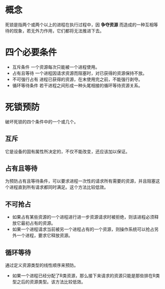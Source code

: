 # 概念

死锁是指两个或两个以上的进程在执行过程中，因 **争夺资源** 而造成的一种互相等待的现象，若无外力作用，它们都将无法推进下去。

# 四个必要条件

* 互斥条件
    一个资源每次只能被一个进程使用。
* 占有且等待
    一个进程因请求资源而阻塞时，对已获得的资源保持不放。
* 不可强行占有
    进程已获得的资源，在末使用完之前，不能强行剥夺。
* 循环等待条件
    若干进程之间形成一种头尾相接的循环等待资源关系。

# 死锁预防

破坏死锁的四个条件中的一个或几个。

## 互斥

它是设备的固有属性所决定的，不仅不能改变，还应该加以保证。

## 占有且等待

为预防占有且等待条件，可以要求进程一次性的请求所有需要的资源，并且阻塞这个进程直到所有请求都同时满足。这个方法比较低效。

## 不可抢占

* 如果占有某些资源的一个进程进行进一步资源请求时被拒绝，则该进程必须释放它最初占有的资源。
* 如果一个进程请求当前被另一个进程占有的一个资源，则操作系统可以抢占另外一个进程，要求它释放资源。

## 循环等待

通过定义资源类型的线性顺序来预防。

* 如果一个进程已经分配了R类资源，那么接下来请求的资源只能是那些排在R类型之后的资源类型。该方法比较低效。

